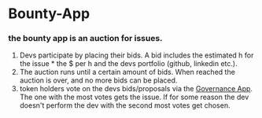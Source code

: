 # Bounty-App
### the bounty app is an auction for issues.

1. Devs participate by placing their bids. A bid includes the estimated h for the issue * the $ per h  and the devs portfolio (github, linkedin etc.). 
2. The auction runs until a certain amount of bids. When reached the auction is over, and no more bids can be placed.
3. token holders vote on the devs bids/proposals via the [Governance App](https://github.com/mylife-plus/Governance-App). The one with the most votes gets the issue. If for some reason the dev doesn't perform the dev with the second most votes get chosen.
